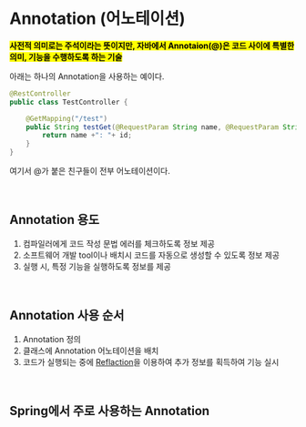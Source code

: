 # Annotation (어노테이션)

<mark>**사전적 의미로는 주석이라는 뜻이지만, 자바에서 Annotaion(@)은 코드 사이에 특별한 의미, 기능을 수행하도록 하는 기술**</mark>

아래는 하나의 Annotation을 사용하는 예이다.

```java
@RestController
public class TestController {

    @GetMapping("/test")
    public String testGet(@RequestParam String name, @RequestParam String id){
        return name +": "+ id;
    }
}

```

여기서 @가 붙은 친구들이 전부 어노테이션이다. 

</br>


## Annotation 용도

1. 컴파일러에게 코드 작성 문법 에러를 체크하도록 정보 제공
2. 소프트웨어 개발 tool이나 배치시 코드를 자동으로 생성할 수 있도록 정보 제공
3. 실행 시, 특정 기능을 실행하도록 정보를 제공

</br>

## Annotation 사용 순서
1. Annotation 정의
2. 클래스에 Annotation 어노테이션을 배치
3. 코드가 실행되는 중에 [Reflaction](https://github.com/ArdorHoon/computer-science-for-developer/blob/main/java/%EB%A6%AC%ED%94%8C%EB%A0%89%EC%85%98.md)을 이용하여 추가 정보를 획득하여 기능 실시 

</br>

## Spring에서 주로 사용하는 Annotation
